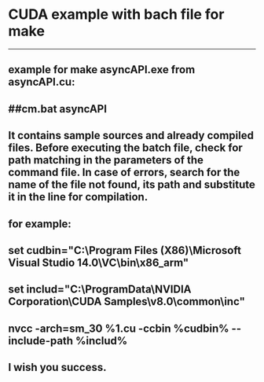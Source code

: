 # CUDA example with bach file for make
---

example for make asyncAPI.exe from asyncAPI.cu:
---

##cm.bat asyncAPI
---

It contains sample sources and already compiled files.
Before executing the batch file, check for path matching 
in the parameters of the command file. In case of errors, 
search for the name of the file not found, its path and 
substitute it in the line for compilation.
---

for example:
---

set cudbin="C:\Program Files (X86)\Microsoft Visual Studio 14.0\VC\bin\x86_arm"
---

set includ="C:\ProgramData\NVIDIA Corporation\CUDA Samples\v8.0\common\inc"
---

nvcc -arch=sm_30 %1.cu -ccbin %cudbin% --include-path %includ%
---

I wish you success.
---





